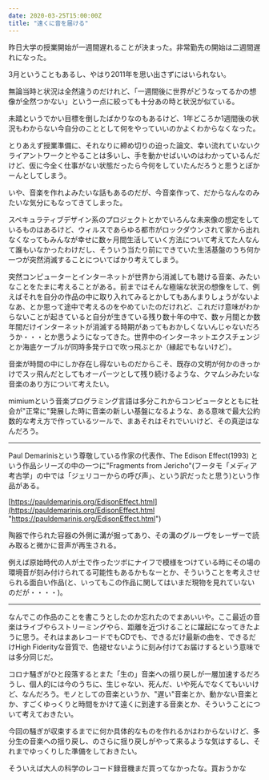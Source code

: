 ```yaml
---
date: 2020-03-25T15:00:00Z
title: "遠くに音を届ける"
---
```

昨日大学の授業開始が一週間遅れることが決まった。非常勤先の開始は二週間遅れになった。

3月ということもあるし、やはり2011年を思い出さずにはいられない。

無論当時と状況は全然違うのだけれど、「一週間後に世界がどうなってるかの想像が全然つかない」という一点に絞っても十分あの時と状況が似ている。

未踏というでかい目標を倒したばかりなのもあるけど、1年どころか1週間後の状況もわからない今自分のこととして何をやっていいのかよくわからなくなった。

とりあえず授業準備に、それなりに締め切りの迫った論文、幸い流れていないクライアントワークとやることは多いし、手を動かせばいいのはわかっているんだけど、仮に今全く仕事がない状態だったら今何をしていたんだろうと思うとぽかーんとしてしまう。

いや、音楽を作れよみたいな話もあるのだが、今音楽作って、だからなんなのみたいな気分にもなってきてしまった。

スペキュラティブデザイン系のプロジェクトとかでいろんな未来像の想定をしているものはあるけど、ウィルスであらゆる都市がロックダウンされて家から出れなくなってもみんなが幸せに数ヶ月間生活していく方法について考えてた人なんて誰もいなかったわけだし、そういう当たり前にできていた生活基盤のうち何か一つが突然消滅することについてばかり考えてしまう。

突然コンピューターとインターネットが世界から消滅しても聴ける音楽、みたいなことをたまに考えることがある。前まではそんな極端な状況の想像をして、例えばそれを自分の作品の中に取り入れてみるとかしてもあんまりしょうがないよなあ、とか思って途中で考えるのをやめていたのだけれど、これだけ意味がわからないことが起きていると自分が生きている残り数十年の中で、数ヶ月間とか数年間だけインターネットが消滅する時期があってもおかしくないんじゃないだろうか・・・とか思うようになってきた。世界中のインターネットエクスチェンジとか海底ケーブルが同時多発テロで吹っ飛ぶとか（縁起でもないけど）。

音楽が時間の中にしか存在し得ないものだからこそ、既存の文明が何かのきっかけでスッ飛んだとしてもオーパーツとして残り続けるような、クマムシみたいな音楽のあり方について考えたい。

mimiumという音楽プログラミング言語は多分これからコンピュータとともに社会が"正常に"発展した時に音楽の新しい基盤になるような、ある意味で最大公約数的な考え方で作っているツールで、まあそれはそれでいいけど、その真逆はなんだろう。

***

Paul Demarinisという尊敬している作家の代表作、The Edison Effect(1993) という作品シリーズの中の一つに"Fragments from Jericho"(フータモ「メディア考古学」の中では「ジェリコーからの呼び声」、という訳だったと思う)という作品がある。

[https://pauldemarinis.org/EdisonEffect.html](https://pauldemarinis.org/EdisonEffect.html "https://pauldemarinis.org/EdisonEffect.html")

陶器で作られた容器の外側に溝が掘ってあり、その溝のグルーヴをレーザーで読み取ると微かに音声が再生される。

例えば原始時代の人が土で作ったツボにナイフで模様をつけている時にその場の環境音が刻み付けられてる可能性もあるかもなーとか、そういうことを考えさせられる面白い作品(と、いってもこの作品に関してはいまだ現物を見れていないのだが・・・・)。

***

なんでこの作品のことを書こうとしたのか忘れたのでまあいいや。ここ最近の音楽はライブやらストリーミングやら、距離を近づけることに躍起になってきたように思う。それはまあレコードでもCDでも、できるだけ最新の曲を、できるだけHigh Fiderityな音質で、色褪せないように刻み付けてお届けするという意味では多分同じだ。

コロナ騒ぎがひと段落するとまた「生の」音楽への揺り戻しが一層加速するだろうし、個人的には今のうちに、生じゃない、死んだ、いや死んでなくてもいいけど、なんだろう。モノとしての音楽というか、"遅い"音楽とか、動かない音楽とか、すごくゆっくりと時間をかけて遠くに到達する音楽とか、そういうことについて考えておきたい。

今回の騒ぎが収束するまでに何か具体的なものを作れるかはわからないけど、多分生の音楽への揺り戻し、のさらに揺り戻しがやって来るような気はするし、それまでゆっくりした準備をしておきたい。

そういえば大人の科学のレコード録音機まだ買ってなかったな。買おうかな